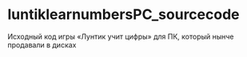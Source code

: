 # luntiklearnumbersPC_sourcecode
Исходный код игры «Лунтик учит цифры» для ПК, который нынче продавали в дисках
